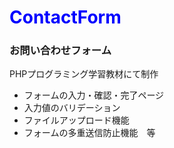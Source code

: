 # <font color= "blue" > ContactForm </font>
### お問い合わせフォーム
PHPプログラミング学習教材にて制作 
- フォームの入力・確認・完了ページ
- 入力値のバリデーション
- ファイルアップロード機能
- フォームの多重送信防止機能　等